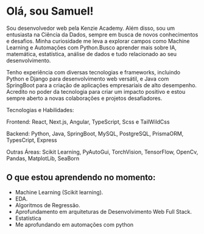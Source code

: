 # Olá, sou Samuel!
Sou desenvolvedor web pela Kenzie Academy. Além disso, sou um entusiasta na Ciência da Dados, sempre em busca de novos conhecimentos e desafios. Minha curiosidade me leva a explorar campos como Machine Learning e Automações com Python.Busco aprender mais sobre IA, matemática, estatística, análise de dados e tudo relacionado ao seu desenvolvimento.

Tenho experiência com diversas tecnologias e frameworks, incluindo Python e Django para desenvolvimento web versátil, e Java com SpringBoot para a criação de aplicações empresariais de alto desempenho.
Acredito no poder da tecnologia para criar um impacto positivo e estou sempre aberto a novas colaborações e projetos desafiadores. 

Tecnologias e Habilidades:

Frontend: React, Next.js, Angular, TypeScript, Scss e TailWildCss

Backend: Python, Java, SpringBoot, MySQL, PostgreSQL, PrismaORM, TypesCript, Express

Outras Áreas: Scikit Learning, PyAutoGui, TorchVision, TensorFlow, OpenCv, Pandas, MatplotLib, SeaBorn

## O que estou aprendendo no momento:
 - Machine Learning (Scikit learning).
 - EDA.
 - Algoritmos de Regressäo.
 - Aprofundamento em arquiteturas de Desenvolvimento Web Full Stack.
 - Estatística 
 - Me aprofundando em automações com python

